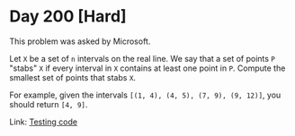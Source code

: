 # Day 200 \[Hard\]
                                                                                                 
This problem was asked by Microsoft.
                                                                                                 
Let `X` be a set of `n` intervals on the real line. We say that a set of points `P` "stabs" `X` if every interval in `X` contains at least one point in `P`. Compute the smallest set of points that stabs `X`.
                                                                                                 
For example, given the intervals `[(1, 4), (4, 5), (7, 9), (9, 12)]`, you should return `[4, 9]`.

Link: [Testing code](../../../../test/kotlin/dcp/day200)